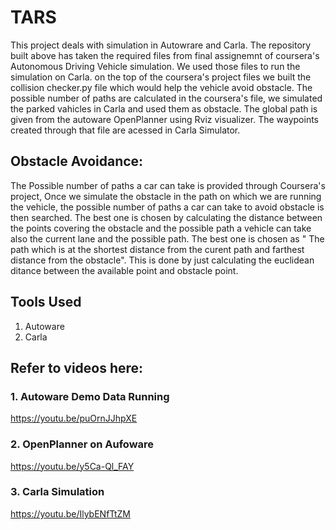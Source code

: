 # TARS
This project deals with simulation in Autowrare and Carla. The repository built above has taken the required files from final assignemnt of coursera's Autonomous Driving Vehicle simulation. We used those files to run the simulation on Carla. on the top of the coursera's project files we built the collision checker.py file which would help the vehicle avoid obstacle. 
The possible number of paths are calculated in the coursera's file, we simulated the parked vahicles in Carla and used them as obstacle. The global path is given from the autoware OpenPlanner using Rviz visualizer. The waypoints created through that file are acessed in Carla Simulator.

## Obstacle Avoidance:

The Possible number of paths a car can take is provided through Coursera's project, Once we simulate the obstacle in the path on which we are running the vehicle, the possible number of paths a car can take to avoid obstacle is then searched. The best one is chosen by calculating the distance between the points covering the obstacle and the possible path a vehicle can take also the current lane and the possible path.
The best one is chosen as " The path which is at the shortest distance from the curent path and farthest distance from the obstacle". This is done by just calculating the euclidean ditance between the available point and obstacle point.

## Tools Used
1. Autoware
2. Carla

## Refer to videos here:

### 1. Autoware Demo Data Running 
https://youtu.be/puOrnJJhpXE  

### 2. OpenPlanner on Aufoware 
https://youtu.be/y5Ca-Ql_FAY 

### 3. Carla Simulation
https://youtu.be/IlybENfTtZM  

